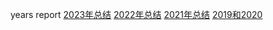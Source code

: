years report
[2023年总结](/2024/01/09/1039/index.html)
[2022年总结](/2023/01/03/2022年总结/index.html)
[2021年总结](/2022/01/01/1024/index.html)
[2019和2020](/2019/12/28/2019和2020/index.html)

